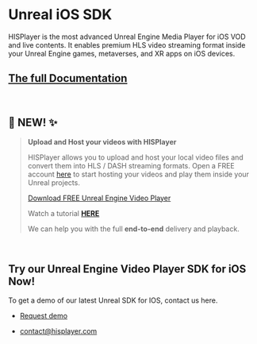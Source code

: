 # Unreal iOS SDK

HISPlayer is the most advanced Unreal Engine Media Player for iOS VOD and live contents. It enables premium HLS video streaming format inside your Unreal Engine games, metaverses, and XR apps on iOS devices.

## [The full Documentation](https://hisplayer.github.io/UnrealiOS-SDK/#/)

<br>

## 📣 NEW! ✨ 
>**Upload and Host your videos with HISPlayer**
>
> HISPlayer allows you to upload and host your local video files and convert them into HLS / DASH streaming formats.
> Open a FREE account [here](https://dashboard.hisplayer.com/signup) to start hosting your videos and play them inside your Unreal projects.
>
>[Download FREE Unreal Engine Video Player](https://github.com/HISPlayer/Unreal_Engine_Media_Player/releases/tag/v2.8.2)
>
> Watch a tutorial **[HERE](https://www.youtube.com/watch?v=awfN0zz-8zQ)**
>
> We can help you with the full **end-to-end** delivery and playback.

<br>

## Try our Unreal Engine Video Player SDK for iOS Now!

To get a demo of our latest Unreal SDK for IOS, contact us here.

* [Request demo](https://hisplayer.com/demo-unrealengine-mediaplayer-sdk-github/)

* contact@hisplayer.com
